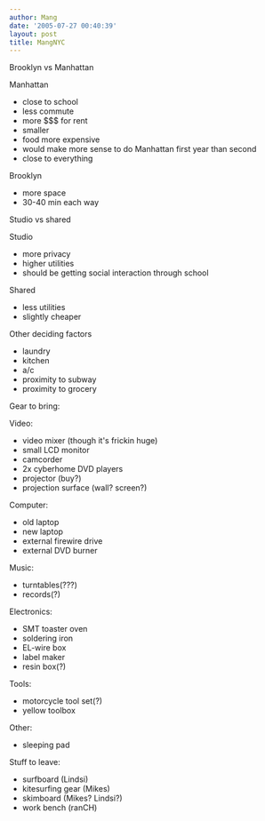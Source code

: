 ```yaml
---
author: Mang
date: '2005-07-27 00:40:39'
layout: post
title: MangNYC
---
```


Brooklyn vs Manhattan

Manhattan

* close to school
* less commute
* more $$$ for rent
* smaller
* food more expensive
* would make more sense to do Manhattan first year than second
* close to everything

Brooklyn

* more space
* 30-40 min each way

Studio vs shared

Studio

* more privacy
* higher utilities
* should be getting social interaction through school

Shared

* less utilities
* slightly cheaper

Other deciding factors

* laundry
* kitchen
* a/c
* proximity to subway
* proximity to grocery

Gear to bring:

Video:

* video mixer (though it's frickin huge)
* small LCD monitor
* camcorder
* 2x cyberhome DVD players
* projector (buy?)
* projection surface (wall? screen?)

Computer:

* old laptop
* new laptop
* external firewire drive
* external DVD burner

Music:

* turntables(???)
* records(?)

Electronics:

* SMT toaster oven
* soldering iron
* EL-wire box
* label maker
* resin box(?)

Tools:

* motorcycle tool set(?)
* yellow toolbox

Other:

* sleeping pad

Stuff to leave:

* surfboard (Lindsi)
* kitesurfing gear (Mikes)
* skimboard (Mikes? Lindsi?)
* work bench (ranCH)

